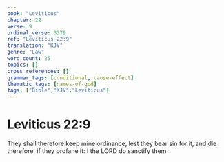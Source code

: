 ```yaml
---
book: "Leviticus"
chapter: 22
verse: 9
ordinal_verse: 3379
ref: "Leviticus 22:9"
translation: "KJV"
genre: "Law"
word_count: 25
topics: []
cross_references: []
grammar_tags: [conditional, cause-effect]
thematic_tags: [names-of-god]
tags: ["Bible","KJV","Leviticus"]
---
```


# Leviticus 22:9

They shall therefore keep mine ordinance, lest they bear sin for it, and die therefore, if they profane it: I the LORD do sanctify them.

